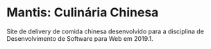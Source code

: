 # Mantis: Culinária Chinesa

Site de delivery de comida chinesa desenvolvido para a disciplina de Desenvolvimento de Software para Web em 2019.1.
